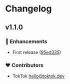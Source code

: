 # Changelog


## v1.1.0


### 🚀 Enhancements

- First release ([95ed335](https://github.com/toktokdev/nuxt-clippy/commit/95ed335))

### ❤️ Contributors

- TokTok <hello@toktok.dev>

